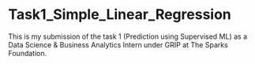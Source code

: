 # Task1_Simple_Linear_Regression
This is my submission of the task 1 (Prediction using Supervised ML) as a Data Science &amp; Business Analytics Intern under GRIP at The Sparks Foundation.
